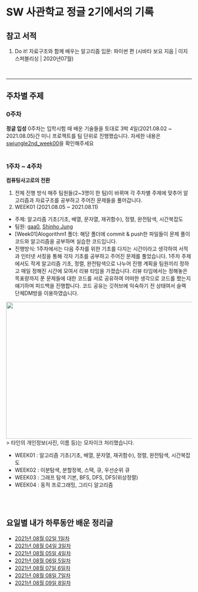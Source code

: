 # SW 사관학교 정글 2기에서의 기록

## 참고 서적
1. Do it! 자료구조와 함께 배우는 알고리즘 입문: 파이썬 편 (시바타 보요 지음 | 이지스퍼블리싱 | 2020년07월)

<br/>
<hr/>

## 주차별 주제
### 0주차
**정글 입성**
0주차는 입학시험 때 배운 기술들을 토대로 3박 4일(2021.08.02 ~ 2021.08.05)간 미니 프로젝트를 팀 단위로 진행했습니다.
자세한 내용은 [swjungle2nd_week00](https://github.com/JJong-Min/swjungle2nd_week00)을 확인해주세요
<br>
<br>

### 1주차 ~ 4주차
**컴퓨팅사고로의 전환**
1. 전체 진행 방식
매주 팀원들(2~3명이 한 팀)이 바뀌며 각 주차별 주제에 맞추어 알고리즘과 자료구조를 공부하고 주어진 문제들을 풀어갑니다.<br>
2. WEEK01 (2021.08.05 ~ 2021.08.11)
* 주제: 알고리즘 기초(기초, 배열, 문자열, 재귀함수), 정렬, 완전탐색, 시간복잡도
* 팀원: [gaa0](https://github.com/gaa0), [Shinho Jung](https://github.com/shinhojung814)
* [Week01]Alogorithm1 폴더: 해당 폴더에 commit & push한 파일들이 문제 풀이 코드와 알고리즘을 공부하며 실습한 코드입니다.
* 진행방식: 1주차에서는 다음 주차를 위한 기초를 다지는 시간이라고 생각하여 서적과 인터넷 서칭을 통해 각자 기초를 공부하고 주어진 문제를 풀었습니다.
1주차 주제에서도 작게 알고리즘 기초, 정렬, 완전탐색으로 나누어 진행 계획을 팀원끼리 정하고 매일 정해진 시간에 모여서 리뷰 타임을 가졌습니다.
리뷰 타임에서는 정해놓은 목표량까지 푼 문제들에 대한 코드를 서로 공유하여 어떠한 생각으로 코드를 짰는지 얘기하며 피드백을 진행합니다.
코드 공유는 깃허브에 익숙하기 전 상태여서 슬랙 단체DM방을 이용하였습니다.
<img src="https://user-images.githubusercontent.com/79436533/128807082-c0e3c18b-47f2-4005-93ab-bdf2bd3f338f.PNG"  width="700" height="370">
> 타인의 개인정보(사진, 이름 등)는 모자이크 처리했습니다.

- WEEK01 : 알고리즘 기초(기초, 배열, 문자열, 재귀함수), 정렬, 완전탐색, 시간복잡도
- WEEK02 : 이분탐색, 분할정복, 스택, 큐, 우선순위 큐
- WEEK03 : 그래프 탐색 기본, BFS, DFS, DFS(위상정렬)
- WEEK04 : 동적 프로그래밍, 그리디 알고리즘
<br>
<br>

## 요일별 내가 하루동안 배운 정리글
* [2021년 08월 02일 1일차](https://straw961030.tistory.com/178)
* [2021년 08월 04일 3일차](https://straw961030.tistory.com/179)
* [2021년 08월 05일 4일차](https://straw961030.tistory.com/180)
* [2021년 08월 06일 5일차](https://straw961030.tistory.com/181)
* [2021년 08월 07일 6일차](https://straw961030.tistory.com/182)
* [2021년 08월 08일 7일차](https://straw961030.tistory.com/183)
* [2021년 08월 09일 8일차](https://straw961030.tistory.com/184)